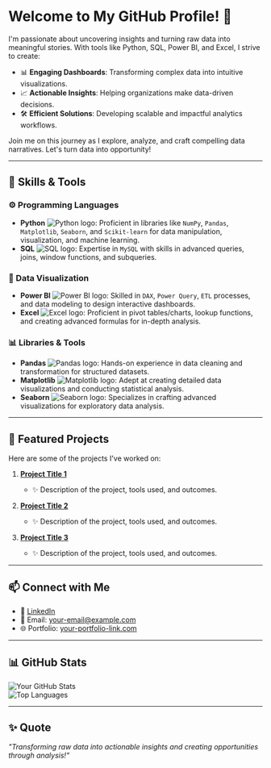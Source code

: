 # Welcome to My GitHub Profile! 👋  

I'm passionate about uncovering insights and turning raw data into meaningful stories. With tools like Python, SQL, Power BI, and Excel, I strive to create:  

- 📊 **Engaging Dashboards**: Transforming complex data into intuitive visualizations.  
- 📈 **Actionable Insights**: Helping organizations make data-driven decisions.  
- 🛠️ **Efficient Solutions**: Developing scalable and impactful analytics workflows.  

Join me on this journey as I explore, analyze, and craft compelling data narratives. Let's turn data into opportunity!  

---

## 🧰 Skills & Tools  

### ⚙️ Programming Languages  
- **Python** ![Python logo](https://upload.wikimedia.org/wikipedia/commons/c/c3/Python-logo-notext.svg): Proficient in libraries like `NumPy`, `Pandas`, `Matplotlib`, `Seaborn`, and `Scikit-learn` for data manipulation, visualization, and machine learning.  
- **SQL** ![SQL logo](https://upload.wikimedia.org/wikipedia/commons/0/01/MySQL_Logo.svg): Expertise in `MySQL` with skills in advanced queries, joins, window functions, and subqueries.  

### 🎨 Data Visualization  
- **Power BI** ![Power BI logo](https://upload.wikimedia.org/wikipedia/commons/c/cf/Power_BI_logo.svg): Skilled in `DAX`, `Power Query`, `ETL` processes, and data modeling to design interactive dashboards.  
- **Excel** ![Excel logo](https://upload.wikimedia.org/wikipedia/commons/4/4e/Microsoft_Excel_Logo_2021.svg): Proficient in pivot tables/charts, lookup functions, and creating advanced formulas for in-depth analysis.  

### 📊 Libraries & Tools  
- **Pandas** ![Pandas logo](https://upload.wikimedia.org/wikipedia/commons/2/22/Pandas_mark.svg): Hands-on experience in data cleaning and transformation for structured datasets.  
- **Matplotlib** ![Matplotlib logo](https://upload.wikimedia.org/wikipedia/commons/8/84/Matplotlib_icon.svg): Adept at creating detailed data visualizations and conducting statistical analysis.  
- **Seaborn** ![Seaborn logo](https://seaborn.pydata.org/_static/seaborn-logo-wide.svg): Specializes in crafting advanced visualizations for exploratory data analysis.  

---

## 🚀 Featured Projects  

Here are some of the projects I've worked on:  

1. **[Project Title 1](#)**  
   - ✨ Description of the project, tools used, and outcomes.  

2. **[Project Title 2](#)**  
   - ✨ Description of the project, tools used, and outcomes.  

3. **[Project Title 3](#)**  
   - ✨ Description of the project, tools used, and outcomes.  

---

## 📫 Connect with Me  

- 💼 [LinkedIn](https://www.linkedin.com)  
- 📧 Email: your-email@example.com  
- 🌐 Portfolio: [your-portfolio-link.com](https://your-portfolio-link.com)  

---

## 📊 GitHub Stats  

![Your GitHub Stats](https://github-readme-stats.vercel.app/api?username=your-username&show_icons=true&theme=radical)  
![Top Languages](https://github-readme-stats.vercel.app/api/top-langs/?username=your-username&layout=compact&theme=radical)  

---

## ✨ Quote  
*"Transforming raw data into actionable insights and creating opportunities through analysis!"*  

